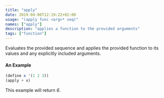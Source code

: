 ```yaml
---
title: "apply"
date: 2019-04-06T12:19:22+02:00
usage: "(apply func <arg>* seq)"
names: ["apply"]
description: "applies a function to the provided arguments"
tags: ["function"]
---
```

Evaluates the provided sequence and applies the provided function to its values and any explicitly included arguments.

#### An Example

~~~scheme
(define x '(1 2 3))
(apply + x)
~~~

This example will return _6_.
